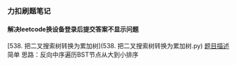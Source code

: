 ### 力扣刷题笔记
#### 解决leetcode换设备登录后提交答案不显示问题

[538. 把二叉搜索树转换为累加树](538. 把二叉搜索树转换为累加树.py)  [题目描述](https://leetcode-cn.com/problems/convert-bst-to-greater-tree/)  简单  思路：反向中序遍历BST节点从大到小排序
